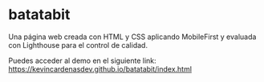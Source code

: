 # batatabit

Una página web creada con HTML y CSS aplicando MobileFirst y evaluada con Lighthouse para el control de calidad.

Puedes acceder al demo en el siguiente link: https://kevincardenasdev.github.io/batatabit/index.html
